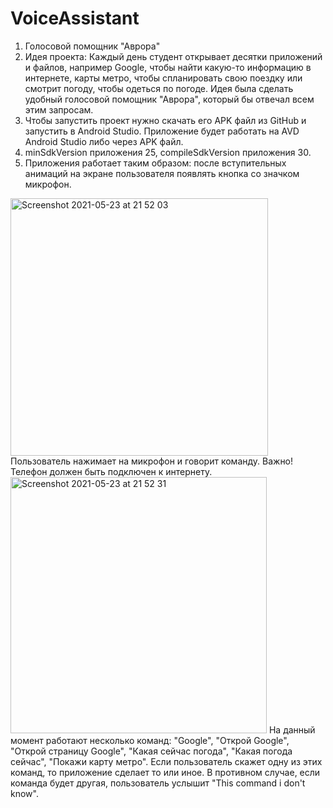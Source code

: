 # VoiceAssistant
1. Голосовой помощник "Аврора"
2. Идея проекта: Каждый день студент открывает десятки приложений и файлов, например Google, чтобы найти какую-то информацию в интернете, карты метро, чтобы спланировать свою поездку или смотрит погоду, чтобы одеться по погоде. Идея была сделать удобный голосовой помощник "Аврора", который бы отвечал всем этим запросам.
3. Чтобы запустить проект нужно скачать его APK файл из GitHub и запустить в Android Studio. Приложение будет работать на AVD Android Studio либо через APK файл.
4. minSdkVersion приложения 25, compileSdkVersion приложения 30.
5. Приложения работает таким образом: после вступительных анимаций на экране пользователя появлять кнопка со значком микрофон. 
<img width="412" alt="Screenshot 2021-05-23 at 21 52 03" src="https://user-images.githubusercontent.com/43888378/119273939-f246e680-bc15-11eb-85c5-991508027eb0.png">
Пользователь нажимает на микрофон и говорит команду. Важно! Телефон должен быть подключен к интернету. 
<img width="410" alt="Screenshot 2021-05-23 at 21 52 31" src="https://user-images.githubusercontent.com/43888378/119273977-36d28200-bc16-11eb-88ed-3248178e837f.png">
На данный момент работают несколько команд: "Google", "Открой Google", "Открой страницу Google", "Какая сейчас погода", "Какая погода сейчас", "Покажи карту метро". Если пользователь скажет одну из этих команд, то приложение сделает то или иное. В противном случае, если команда будет другая, пользователь услышит "This command i don't know".
